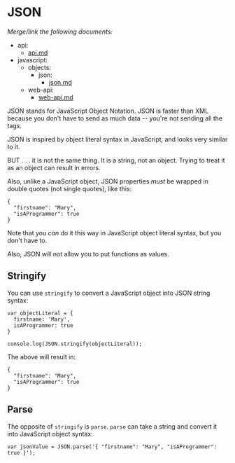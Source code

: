 # JSON

*Merge/link the following documents:*
- api:
  - [api.md](https://github.com/toddcf/code-snippets/blob/master/api/api.md)
- javascript:
  - objects:
    - json:
      - [json.md](https://github.com/toddcf/code-snippets/blob/master/javascript/objects/json/json.md)
  - web-api:
    - [web-api.md](https://github.com/toddcf/code-snippets/blob/master/javascript/web-api/web-api.md)

JSON stands for JavaScript Object Notation. JSON is faster than XML because you don't have to send as much data -- you're not sending all the tags.

JSON is inspired by object literal syntax in JavaScript, and looks very similar to it.

BUT . . . it is not the same thing.  It is a string, not an object.  Trying to treat it as an object can result in errors.

Also, unlike a JavaScript object, JSON properties *must* be wrapped in double quotes (not single quotes), like this:

```
{
  "firstname": "Mary",
  "isAProgrammer": true
}
```

Note that you *can* do it this way in JavaScript object literal syntax, but you don't have to.

Also, JSON will not allow you to put functions as values.


## Stringify

You can use `stringify` to convert a JavaScript object into JSON string syntax:

```
var objectLiteral = {
  firstname: 'Mary',
  isAProgrammer: true
}

console.log(JSON.stringify(objectLiteral));
```

The above will result in:

```
{
  "firstname": "Mary",
  "isAProgrammer": true
}
```


## Parse

The opposite of `stringify` is `parse`. `parse` can take a string and convert it into JavaScript object syntax:

```
var jsonValue = JSON.parse('{ "firstname": "Mary", "isAProgrammer": true }');
```